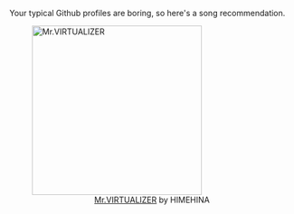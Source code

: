 Your typical Github profiles are boring, so here's a song recommendation.
<figure><img width="300" height="300" src="https://i.scdn.co/image/ab67616d0000b273f22d3aafe89a3b648c945542" alt="Mr.VIRTUALIZER" /><figcaption align="center"><a href="https://open.spotify.com/track/7nIvhpBzdYRObOToL6bmoc" target="_blank">Mr.VIRTUALIZER</a> by HIMEHINA</figcaption></figure>
